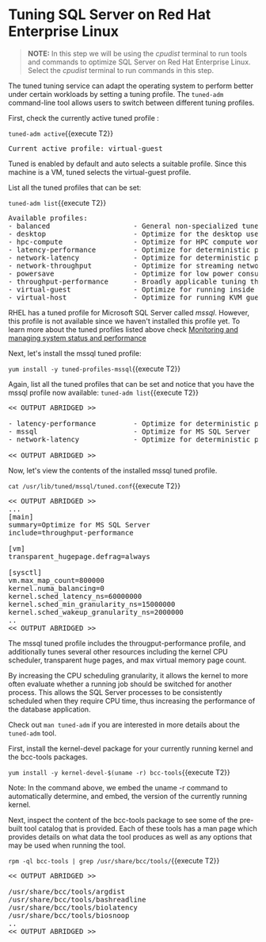 # Tuning SQL Server on Red Hat Enterprise Linux

>**NOTE:** In this step we will be using the *cpudist* terminal to run tools and commands to optimize SQL Server on Red Hat Enterprise Linux. Select the *cpudist* terminal to run commands in this step.

The tuned tuning service can adapt the operating system to perform better under certain workloads by setting a tuning profile. The `tuned-adm` command-line tool allows users to switch between different tuning profiles.

First, check the currently active tuned profile :

`tuned-adm active`{{execute T2}}

<pre class="file">
Current active profile: virtual-guest
</pre>

Tuned is enabled by default and auto selects a suitable profile. Since this machine is a VM, tuned selects the virtual-guest profile.

List all the tuned profiles that can be set:

`tuned-adm list`{{execute T2}}

<pre class="file">
Available profiles:
- balanced                    - General non-specialized tuned profile
- desktop                     - Optimize for the desktop use-case
- hpc-compute                 - Optimize for HPC compute workloads
- latency-performance         - Optimize for deterministic performance at the cost of increased power consumption
- network-latency             - Optimize for deterministic performance at the cost of increased power consumption, focused on low latency network performance
- network-throughput          - Optimize for streaming network throughput, generally only necessary on older CPUs or 40G+ networks
- powersave                   - Optimize for low power consumption
- throughput-performance      - Broadly applicable tuning that provides excellent performance across a variety of common server workloads
- virtual-guest               - Optimize for running inside a virtual guest
- virtual-host                - Optimize for running KVM guests
</pre>

RHEL has a tuned profile for Microsoft SQL Server called *mssql*. However, this profile is not available since we haven't installed this profile yet. To learn more about the tuned profiles listed above check [Monitoring and managing system status and performance](https://access.redhat.com/documentation/en-us/red_hat_enterprise_linux/8/html/monitoring_and_managing_system_status_and_performance/getting-started-with-tuned_monitoring-and-managing-system-status-and-performance#tuned-profiles-distributed-with-rhel_getting-started-with-tuned)

Next, let's install the mssql tuned profile:  

`yum install -y tuned-profiles-mssql`{{execute T2}}

Again, list all the tuned profiles that can be set and notice that you have the mssql profile now available: 
`tuned-adm list`{{execute T2}}

<pre class="file">
<< OUTPUT ABRIDGED >>

- latency-performance         - Optimize for deterministic performance at the cost of increased power consumption
- mssql                       - Optimize for MS SQL Server
- network-latency             - Optimize for deterministic performance at the cost of increased power consumption, focused on low latency network performance

<< OUTPUT ABRIDGED >>
</pre>

Now, let's view the contents of the installed mssql tuned profile. 

`cat /usr/lib/tuned/mssql/tuned.conf`{{execute T2}}

<pre class="file">
<< OUTPUT ABRIDGED >>
...
[main]
summary=Optimize for MS SQL Server
include=throughput-performance

[vm]
transparent_hugepage.defrag=always

[sysctl]
vm.max_map_count=800000
kernel.numa_balancing=0
kernel.sched_latency_ns=60000000
kernel.sched_min_granularity_ns=15000000
kernel.sched_wakeup_granularity_ns=2000000
..
<< OUTPUT ABRIDGED >>
</pre>

The mssql tuned profile includes the througput-performance profile, and additionally tunes several other resources including the kernel CPU scheduler, transparent huge pages, and max virtual memory page count.

By increasing the CPU scheduling granularity, it allows the kernel to more often evaluate whether a running job should be switched for another process. This allows the SQL Server processes to be consistently scheduled when they require CPU time, thus increasing the performance of the database application.

Check out `man tuned-adm` if you are interested in more details about the `tuned-adm` tool.

First, install the kernel-devel package for your currently running kernel and the bcc-tools packages.

`yum install -y kernel-devel-$(uname -r) bcc-tools`{{execute T2}}

Note: In the command above, we embed the uname -r command to automatically determine, and embed, the version of the currently running kernel.

Next, inspect the content of the bcc-tools package to see some of the pre-built tool catalog that is provided. Each of these tools has a man page which provides details on what data the tool produces as well as any options that may be used when running the tool.

`rpm -ql bcc-tools | grep /usr/share/bcc/tools/`{{execute T2}}

<pre class="file">
<< OUTPUT ABRIDGED >>

/usr/share/bcc/tools/argdist
/usr/share/bcc/tools/bashreadline
/usr/share/bcc/tools/biolatency
/usr/share/bcc/tools/biosnoop
..
<< OUTPUT ABRIDGED >>
</pre>

